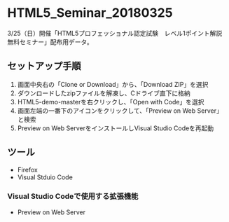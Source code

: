 # HTML5_Seminar_20180325
3/25（日）開催「HTML5プロフェッショナル認定試験　レベル1ポイント解説無料セミナー」配布用データ。

## セットアップ手順
1. 画面中央右の「Clone or Download」から、「Download ZIP」を選択
1. ダウンロードしたzipファイルを解凍し、Cドライブ直下に格納
1. HTML5-demo-masterを右クリックし、「Open with Code」を選択
1. 画面左端の一番下のアイコンをクリックして、「Preview on Web Server」と検索
1. Preview on Web ServerをインストールしVisual Studio Codeを再起動

## ツール
- Firefox
- Visual Stduio Code

### Visual Studio Codeで使用する拡張機能
- Preview on Web Server
